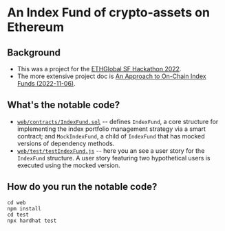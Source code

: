 # An Index Fund of crypto-assets on Ethereum

## Background
 - This was a project for the [ETHGlobal SF Hackathon 2022](https://ethglobal.com/events/ethsanfrancisco2022/home).
 - The more extensive project doc is [An Approach to On-Chain Index Funds (2022-11-06)](https://docs.google.com/document/d/1P7B8YbMYtgKWLpTUFDoFH_Krtiwo9xgKgCTuOfMV0Do/edit#heading=h.vv1754u0addx).


## What's the notable code?
 - [`web/contracts/IndexFund.sol`](https://github.com/skeselj/index-fund-on-eth/blob/main/web/contracts/IndexFund.sol) -- defines `IndexFund`, a core structure for implementing the index portfolio management strategy via a smart contract; and `MockIndexFund`, a child of `IndexFund` that has mocked versions of dependency methods.
 - [`web/test/testIndexFund.js`](https://github.com/skeselj/index-fund-on-eth/blob/main/web/test/testIndexFund.js) -- here you an see a user story for the `IndexFund` structure. A user story featuring two hypothetical users is executed using the mocked version.

## How do you run the notable code?
```
cd web
npm install
cd test
npx hardhat test
```
